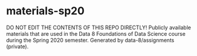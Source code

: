 # materials-sp20
DO NOT EDIT THE CONTENTS OF THIS REPO DIRECTLY! Publicly available materials that are used in the Data 8 Foundations of Data Science course during the Spring 2020 semester. Generated by data-8/assignments (private).
